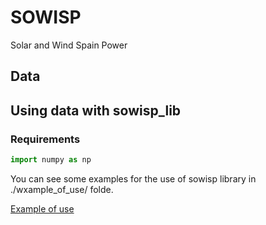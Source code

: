 # SOWISP

Solar and Wind Spain Power


## Data

## Using data with sowisp_lib
### Requirements

```python
import numpy as np
```

You can see some examples for the use of sowisp library in ./wxample_of_use/ folde.


[Example of use](https://github.com/matrasujaen/SOWISP/blob/main/Examples/example_of_use.md)
